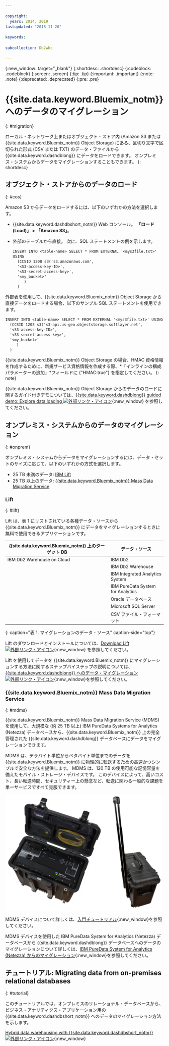 ```yaml
---

copyright:
  years: 2014, 2019
lastupdated: "2018-11-20"

keywords:

subcollection: Db2whc

---
```


<!-- Attribute definitions --> 
{:new_window: target="_blank"}
{:shortdesc: .shortdesc}
{:codeblock: .codeblock}
{:screen: .screen}
{:tip: .tip}
{:important: .important}
{:note: .note}
{:deprecated: .deprecated}
{:pre: .pre}

# {{site.data.keyword.Bluemix_notm}} へのデータのマイグレーション
{: #migration}

ローカル・ネットワーク上またはオブジェクト・ストア内 (Amazon S3 または {{site.data.keyword.Bluemix_notm}} Object Storage) にある、区切り文字で区切られた形式 (CSV または TXT) のデータ・ファイルから {{site.data.keyword.dashdblong}} にデータをロードできます。 オンプレミス・システムからデータをマイグレーションすることもできます。
{: shortdesc}

## オブジェクト・ストアからのデータのロード
{: #cos}

Amazon S3 からデータをロードするには、以下のいずれかの方法を選択します。
  * {{site.data.keyword.dashdbshort_notm}} Web コンソール。 **「ロード (Load)」 > 「Amazon S3」**。 
  * 外部のテーブルから直接。 次に、SQL ステートメントの例を示します。

    ```
    INSERT INTO <table-name> SELECT * FROM EXTERNAL '<mys3file.txt>' USING
      (CCSID 1208 s3('s3.amazonaws.com', 
      '<S3-access-key-ID>',
      '<S3-secret-access-key>', 
      '<my_bucket>'
         )
      )      
    ```

外部表を使用して、{{site.data.keyword.Bluemix_notm}} Object Storage から直接データをロードする場合、以下のサンプル SQL ステートメントを使用できます。

```
INSERT INTO <table-name> SELECT * FROM EXTERNAL '<mys3file.txt>' USING
  (CCSID 1208 s3('s3-api.us-geo.objectstorage.softlayer.net', 
  '<S3-access-key-ID>',
  '<S3-secret-access-key>', 
  '<my_bucket>'
     )
  )      
```

{{site.data.keyword.Bluemix_notm}} Object Storage の場合、HMAC 資格情報を作成するために、新規サービス資格情報を作成する際、*「インラインの構成パラメーターの追加」*フィールドに {"HMAC:true"} を指定してください。
{: note}

{{site.data.keyword.Bluemix_notm}} Object Storage からのデータのロードに関するガイド付きデモについては、[{{site.data.keyword.dashdblong}} guided demo: Explore data loading ![外部リンク・アイコン](../../icons/launch-glyph.svg "外部リンク・アイコン")](https://www.ibm.com/cloud/garage/demo/try-db2-warehouse-cloud){:new_window} を参照してください。

## オンプレミス・システムからのデータのマイグレーション
{: #onprem}

オンプレミス・システムからデータをマイグレーションするには、データ・セットのサイズに応じて、以下のいずれかの方式を選択します。
* 25 TB 未満のデータ: [IBM Lift](#lift)
* 25 TB 以上のデータ: [{{site.data.keyword.Bluemix_notm}} Mass Data Migration Service](#mdms)

### Lift
{: #lift}

Lift は、表 1 にリストされている各種データ・ソースから {{site.data.keyword.Bluemix_notm}} にデータをマイグレーションするときに無料で使用できるアプリケーションです。 

| {{site.data.keyword.Bluemix_notm}} 上のターゲット DB | データ・ソース |
|------------------------------|-------------|
| IBM Db2 Warehouse on Cloud   | IBM Db2 |
|                              | IBM Db2 Warehouse |
|                              | IBM Integrated Analytics System |
|                              | IBM PureData System for Analytics |
|                              | Oracle データベース |
|                              | Microsoft SQL Server |
|                              | CSV ファイル・フォーマット |
{: caption="表 1. マイグレーションのデータ・ソース" caption-side="top"}

Lift のダウンロードとインストールについては、[Download Lift ![外部リンク・アイコン](../../icons/launch-glyph.svg "外部リンク・アイコン")](https://www.lift-cli.cloud.ibm.com/#download){:new_window} を参照してください。

Lift を使用してデータを {{site.data.keyword.Bluemix_notm}} にマイグレーションする方法に関するステップバイステップの説明については、[{{site.data.keyword.dashdblong}} へのデータ・マイグレーション ![外部リンク・アイコン](../../icons/launch-glyph.svg "外部リンク・アイコン")](https://www.lift-cli.cloud.ibm.com/#docs){:new_window}を参照してください。

### {{site.data.keyword.Bluemix_notm}} Mass Data Migration Service
{: #mdms}

{{site.data.keyword.Bluemix_notm}} Mass Data Migration Service (MDMS) を使用して、大規模な (約 25 TB 以上) IBM PureData Systems for Analytics (Netezza) データベースから、{{site.data.keyword.Bluemix_notm}} 上の完全管理された {{site.data.keyword.dashdblong}} データベースにデータをマイグレーションできます。

MDMS は、テラバイト単位からペタバイト単位までのデータを {{site.data.keyword.Bluemix_notm}} に物理的に転送するための高速かつシンプルで安全な方法を提供します。 MDMS は、120 TB の使用可能な記憶容量を備えたモバイル・ストレージ・デバイスです。 このデバイスによって、高いコスト、長い転送時間、セキュリティー上の懸念など、転送に関わる一般的な課題を単一サービスですべて克服できます。

![Mass Data Migration Service デバイスの表示](images/mdms.svg)

MDMS デバイスについて詳しくは、[入門チュートリアル](/docs/infrastructure/mass-data-migration?topic=mass-data-migration-getting-started-tutorial#getting-started-with-ibm-cloud-mass-data-migration){:new_window}を参照してください。

MDMS デバイスを使用した IBM PureData System for Analytics (Netezza) データベースから {{site.data.keyword.dashdblong}} データベースへのデータのマイグレーションについて詳しくは、[IBM PureData System for Analytics (Netezza) からのマイグレーション](/docs/services/Db2whc/connecting?topic=Db2whc-pda#pda){:new_window}を参照してください。

## チュートリアル: Migrating data from on-premises relational databases
{: #tutorial}

このチュートリアルでは、オンプレミスのリレーショナル・データベースから、ビジネス・アナリティクス・アプリケーション用の {{site.data.keyword.dashdbshort_notm}} へのデータのマイグレーション方法を示します。 

[Hybrid data warehousing with {{site.data.keyword.dashdbshort_notm}} ![外部リンク・アイコン](../../icons/launch-glyph.svg "外部リンク・アイコン")](https://www.ibm.com/cloud/garage/tutorials/ibm-db2-warehouse-on-cloud/hybrid-data-warehousing-with-db-2-warehouse-on-cloud){:new_window}

